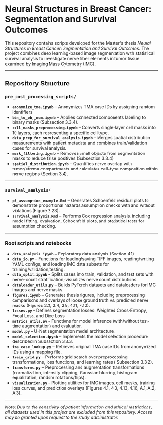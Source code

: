 # Neural Structures in Breast Cancer: Segmentation and Survival Outcomes

This repository contains scripts developed for the Master's thesis *Neural Structures in Breast Cancer: Segmentation and
Survival Outcomes*. The project combines deep learning-based image segmentation with statistical survival analysis to
investigate nerve fiber elements in tumor tissue examined by Imaging Mass Cytometry (IMC).

---

## Repository Structure

### `pre_post_processing_scripts/`

- **`anonymize_tma.ipynb`** – Anonymizes TMA case IDs by assigning random identifiers.
- **`bin_to_obj_num.ipynb`** – Applies connected components labeling to binary masks (Subsection 3.3.4).
- **`cell_masks_preprocessing.ipynb`** – Converts single-layer cell masks into 10 layers, each representing a specific
  cell type.
- **`data_prep_for_survival_analysis.ipynb`** – Merges spatial distribution measurements with patient metadata and
  combines train/validation cases for survival analysis.
- **`mask_filtering.ipynb`** – Removes small objects from segmentation masks to reduce false positives (Subsection
  3.3.4).
- **`spatial_distribution.ipynb`** – Quantifies nerve overlap with tumor/stroma compartments and calculates cell-type
  composition within nerve regions (Section 3.4).

---

### `survival_analysis/`

- **`ph_assumption_example.Rmd`** – Generates Schoenfeld residual plots to demonstrate proportional hazards assumption
  checks with and without violations (Figure 2.23).
- **`survival_analysis.Rmd`** – Performs Cox regression analysis, including model fitting, evaluation, Schoenfeld plots,
  and statistical tests for assumption checking.

---

### Root scripts and notebooks

- **`data_analysis.ipynb`** – Exploratory data analysis (Section 4.1).
- **`data_io.py`** – Functions for loading/saving TIFF images, reading/writing YAML configs, and loading IMC data
  subsets for training/validation/testing.
- **`data_split.ipynb`** – Splits cases into train, validation, and test sets with nerve-count stratification;
  visualizes nerve count distributions.
- **`dataloader_utils.py`** – Builds PyTorch datasets and dataloaders for IMC images and nerve masks.
- **`figures.ipynb`** – Generates thesis figures, including preprocessing comparisons and overlays of loose ground truth
  vs. predicted nerve masks (Figures 2.3, 2.4, 2.5, 4.11, 4.12).
- **`losses.py`** – Defines segmentation losses: Weighted Cross-Entropy, Focal Loss, and Dice Loss.
- **`metrics_utils.py`** – Functions for model inference (with/without test-time augmentation) and evaluation.
- **`model.py`** – U-Net segmentation model architecture.
- **`model_selection.ipynb`** – Implements the model selection procedure described in Subsection 3.3.3.
- **`tma_case_lookup.py`** – Retrieves original TMA case IDs from anonymized IDs using a mapping file.
- **`train_grid.py`** – Performs grid search over preprocessing transformations, loss functions, and learning rates (
  Subsection 3.3.2).
- **`transforms.py`** – Preprocessing and augmentation transformations (normalization, intensity clipping, Gaussian
  blurring, histogram equalization, random rotations/flips).
- **`visualization.py`** – Plotting utilities for IMC images, cell masks, training loss curves, and prediction
  overlays (Figures 4.1, 4.3, 4.13, 4.16, A.1, A.2, A.3).

---

*Note: Due to the sensitivity of patient information and ethical restrictions, all datasets used in this project are excluded from this repository. Access may be granted upon request to the study administrator.*
